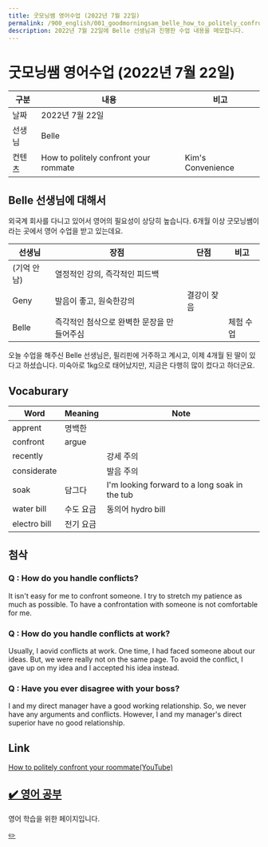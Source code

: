 ```yaml
---
title: 굿모닝쌤 영어수업 (2022년 7월 22일)
permalink: /900_english/001_goodmorningsam_belle_how_to_politely_confront_your_roommate_kims_convenience.html
description: 2022년 7월 22일에 Belle 선생님과 진행한 수업 내용을 메모합니다.
---
```



굿모닝쌤 영어수업 (2022년 7월 22일)
===


|구분|내용|비고|
|---|---|---|
|날짜|2022년 7월 22일|   |
|선생님|Belle|   |
|컨텐츠|How to politely confront your rommate|Kim's Convenience|


Belle 선생님에 대해서
---


외국계 회사를 다니고 있어서 영어의 필요성이 상당히 높습니다. 
6개월 이상 굿모닝쌤이라는 곳에서 영어 수업을 받고 있는데요. 


|선생님|장점|단점|비고|
|---|---|---|---|
|(기억 안남)|열정적인 강의, 즉각적인 피드백|   |   |
|Geny|발음이 좋고, 원숙한강의|결강이 잦음|   |
|Belle|즉각적인 첨삭으로 완벽한 문장을 만들어주심|   |체험 수업|


오늘 수업을 해주신 Belle 선생님은, 필리핀에 거주하고 계시고, 
이제 4개월 된 딸이 있다고 하셨습니다. 
미숙아로 1kg으로 태어났지만, 지금은 다행히 많이 컸다고 하더군요. 


Vocaburary
---


|Word|Meaning|Note|
|---|---|---|
|apprent|명백한|   |
|confront|argue|   |
|recently|   |강세 주의|
|considerate|   |발음 주의|
|soak|담그다|I'm looking forward to a long soak in the tub|
|water bill|수도 요금|동의어 hydro bill|
|electro bill|전기 요금|   |


첨삭
---


### Q : How do you handle conflicts?


It isn't easy for me to confront someone. 
I try to stretch my patience as much as possible. 
To have a confrontation with someone is not comfortable for me.


### Q : How do you handle conflicts at work?


Usually, I aovid conflicts at work. 
One time, I had faced someone about our ideas. 
But, we were really not on the same page. 
To avoid the conflict, I gave up on my idea and I accepted his idea instead.


### Q : Have you ever disagree with your boss?


I and my direct manager have a good working relationship. 
So, we never have any arguments and conflicts. 
However, I and my manager's direct superior have no good relationship.


Link
---


[How to politely confront your roommate(YouTube)](https://www.youtube.com/watch?v=LaO7S667NSQ)






[✔️  영어 공부](index.html '영어 학습을 위')
---


영어 학습을 위한 페이지입니다. 


[✏️ ](https://www.github.com/boyinblue/boyinblue.github.io/edit/main/900_english/001_goodmorningsam_belle_how_to_politely_confront_your_roommate_kims_convenience.md '수정하기')


